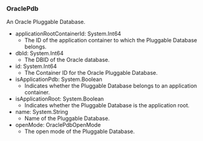### OraclePdb
An Oracle Pluggable Database.

- applicationRootContainerId: System.Int64
  - The ID of the application container to which the Pluggable Database belongs.
- dbId: System.Int64
  - The DBID of the Oracle database.
- id: System.Int64
  - The Container ID for the Oracle Pluggable Database.
- isApplicationPdb: System.Boolean
  - Indicates whether the Pluggable Database belongs to an application container.
- isApplicationRoot: System.Boolean
  - Indicates whether the Pluggable Database is the application root.
- name: System.String
  - Name of the Pluggable Database.
- openMode: OraclePdbOpenMode
  - The open mode of the Pluggable Database.
